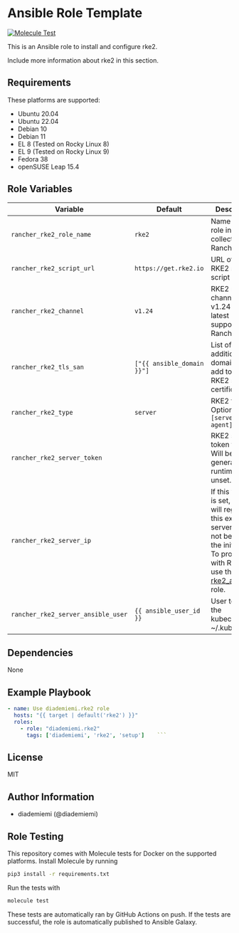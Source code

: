 Ansible Role Template
=========

[![Molecule Test](https://github.com/diademiemi/ansible_role_rke2/actions/workflows/molecule.yml/badge.svg)](https://github.com/diademiemi/ansible_role_rke2/actions/workflows/molecule.yml)

This is an Ansible role to install and configure rke2.

Include more information about rke2 in this section.

Requirements
------------
These platforms are supported:
- Ubuntu 20.04  
- Ubuntu 22.04  
- Debian 10  
- Debian 11  
- EL 8 (Tested on Rocky Linux 8)  
- EL 9 (Tested on Rocky Linux 9)  
- Fedora 38  
- openSUSE Leap 15.4

<!--
- List hardware requirements here  
-->

Role Variables
--------------

Variable | Default | Description
--- | --- | ---
`rancher_rke2_role_name` | `rke2` | Name of role role in collection Rancher
`rancher_rke2_script_url` | `https://get.rke2.io` | URL of the RKE2 setup script
`rancher_rke2_channel` | `v1.24` | RKE2 release channel. v1.24 is the latest supported for Rancher
`rancher_rke2_tls_san` | `["{{ ansible_domain }}"]` | List of additional domains to add to the RKE2 server certificate
`rancher_rke2_type` | `server` | RKE2 type. Options: `[server, agent]`
`rancher_rke2_server_token` | ` ` | RKE2 server token to set. Will be generated at runtime if unset.
`rancher_rke2_server_ip` | ` ` | If this variable is set, nodes will register to this existing server. Must not be set on the initial host. To provision with Rancher, use the [rke2_agent](../rke2_agent/) role.
`rancher_rke2_server_ansible_user` | `{{ ansible_user_id }}` | User to copy the kubeconfig to ~/.kube/config
<!--
`variable` | `default` | Variable example
`long_variable` | See [defaults/main.yml](./defaults/main.yml) | Variable referring to defaults
`distro_specific_variable` | See [vars/debian.yml](./vars/debian.yml) | Variable referring to distro-specific variables
-->

Dependencies
------------
<!-- List dependencies on other roles or criteria -->
None

Example Playbook
----------------

```yaml
- name: Use diademiemi.rke2 role
  hosts: "{{ target | default('rke2') }}"
  roles:
    - role: "diademiemi.rke2"
      tags: ['diademiemi', 'rke2', 'setup']    ```

```

License
-------

MIT

Author Information
------------------

- diademiemi (@diademiemi)

Role Testing
------------

This repository comes with Molecule tests for Docker on the supported platforms.
Install Molecule by running

```bash
pip3 install -r requirements.txt
```

Run the tests with

```bash
molecule test
```

These tests are automatically ran by GitHub Actions on push. If the tests are successful, the role is automatically published to Ansible Galaxy.

